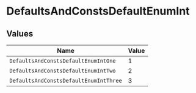 # DefaultsAndConstsDefaultEnumInt


## Values

| Name                                   | Value                                  |
| -------------------------------------- | -------------------------------------- |
| `DefaultsAndConstsDefaultEnumIntOne`   | 1                                      |
| `DefaultsAndConstsDefaultEnumIntTwo`   | 2                                      |
| `DefaultsAndConstsDefaultEnumIntThree` | 3                                      |